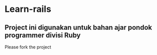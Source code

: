 # Learn-rails

## Project ini digunakan untuk bahan ajar pondok programmer divisi Ruby

Please fork the project
